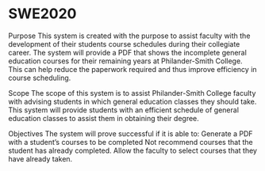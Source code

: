 # SWE2020
Purpose
This system is created with the purpose to assist faculty with the development of their students course schedules during their collegiate career. The system will provide a PDF that shows the incomplete general education courses for their remaining years at Philander-Smith College. This can help reduce the paperwork required and thus improve efficiency in course scheduling.

Scope
	The scope of this system is to assist Philander-Smith College faculty with advising students in which general education classes they should take. This system will provide students with an efficient schedule of general education classes to assist them in obtaining their degree.

Objectives
	The system will prove successful if it is able to:
Generate a PDF with a student’s courses to be completed
Not recommend courses that the student has already completed.
Allow the faculty to select courses that they have already taken.
